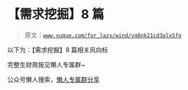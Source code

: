 # 【需求挖掘】8 篇

> 原文：[`www.yuque.com/for_lazy/wind/vq8nk21cd3plx5fg`](https://www.yuque.com/for_lazy/wind/vq8nk21cd3plx5fg)

以下为：【需求挖掘】8 篇相关风向标

完整生财周报见懒人专属群~

公众号懒人搜索，[懒人专属群分享](https://lazybook.fun/#/blog/group)